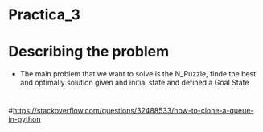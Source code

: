 # Practica_3
# Describing the problem
- The main problem that we want to solve is the N_Puzzle, finde the best and optimally solution given and initial state and defined a Goal State

#
#https://stackoverflow.com/questions/32488533/how-to-clone-a-queue-in-python